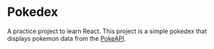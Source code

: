 # Pokedex
A practice project to learn React. This project is a simple pokedex that displays pokemon data from the [PokeAPI](https://pokeapi.co/).